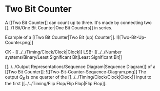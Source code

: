 # Two Bit Counter
A [[Two Bit Counter]] can count up to three. It's made by connecting two [[../1 Bit/One Bit Counter|One Bit Counters]] in series.

Example of a [[Two Bit Counter|Two Bit (up) Counter]].
![[Two-Bit-Up-Counter.png]]

CK - [[../../Timing/Clock/Clock|Clock]]
LSB- [[../../Number systems/Binary/Least Significant Bit|Least Significant Bit]]

[[../../Output Representations/Sequence Diagram|Sequence Diagram]] of a [[Two Bit Counter]]:
![[Two-Bit-Counter-Sequence-Diagram.png]]
The output $Q_B$ is one quarter of the [[../../Timing/Clock/Clock|Clock]] input to the first [[../../Timing/Flip Flop/Flip Flop|Flip Flop]].